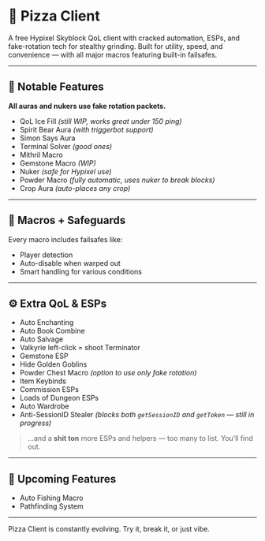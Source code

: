 # 🍕 Pizza Client

A free Hypixel Skyblock QoL client with cracked automation, ESPs, and fake-rotation tech for stealthy grinding. Built for utility, speed, and convenience — with all major macros featuring built-in failsafes.

---

## 🚀 Notable Features

**All auras and nukers use fake rotation packets.**

- QoL Ice Fill *(still WIP, works great under 150 ping)*
- Spirit Bear Aura *(with triggerbot support)*
- Simon Says Aura  
- Terminal Solver *(good ones)*
- Mithril Macro  
- Gemstone Macro *(WIP)*  
- Nuker *(safe for Hypixel use)*  
- Powder Macro *(fully automatic, uses nuker to break blocks)*  
- Crop Aura *(auto-places any crop)*

---

## 🧠 Macros + Safeguards

Every macro includes failsafes like:
- Player detection
- Auto-disable when warped out
- Smart handling for various conditions

---

## ⚙️ Extra QoL & ESPs

- Auto Enchanting  
- Auto Book Combine  
- Auto Salvage  
- Valkyrie left-click = shoot Terminator  
- Gemstone ESP  
- Hide Golden Goblins  
- Powder Chest Macro *(option to use only fake rotation)*  
- Item Keybinds  
- Commission ESPs  
- Loads of Dungeon ESPs  
- Auto Wardrobe  
- Anti-SessionID Stealer *(blocks both `getSessionID` and `getToken` — still in progress)*

> ...and a **shit ton** more ESPs and helpers — too many to list. You’ll find out.

---

## 🔮 Upcoming Features

- Auto Fishing Macro  
- Pathfinding System

---

Pizza Client is constantly evolving. Try it, break it, or just vibe.
